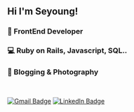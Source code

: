 ## Hi I'm Seyoung!

### 🎈 FrontEnd Developer
### 💻 Ruby on Rails, Javascript, SQL..
### 🧡 Blogging & Photography

<br />

[![Gmail Badge](https://img.shields.io/badge/Gmail-red?style=flat-square&logo=Gmail&logoColor=white&link=sellyjphoto@gmail.com)](sellyjphoto@gmail.com)
[![LinkedIn Badge](https://img.shields.io/badge/-LinkedIn-blue?style=flat-square&logo=LinkedIn&logoColor=white&link=https://www.linkedin.com/in/seyoungj/)](https://www.linkedin.com/in/seyoungj)
